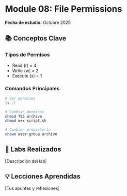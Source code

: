 # Module 08: File Permissions

**Fecha de estudio:** Octubre 2025

## 📚 Conceptos Clave

### Tipos de Permisos
- Read (r) = 4
- Write (w) = 2
- Execute (x) = 1

### Comandos Principales
```bash
# Ver permisos
ls -l

# Cambiar permisos
chmod 755 archivo
chmod u+x script.sh

# Cambiar propietario
chown user:group archivo
```

## 🧪 Labs Realizados

[Descripción del lab]

## 💡 Lecciones Aprendidas

[Tus apuntes y reflexiones]
